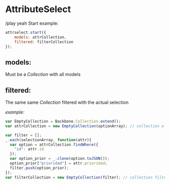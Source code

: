# AttributeSelect
/play yeah
Start example:
```javascript
attrselect.start({
    models: attrCollection,
    filtered: filterCollection
});
```
## models:
  Must be a *Collection* with all models

## filtered:
  The same same *Collection* filtered with the actual selection

  *example:*
  ```javascript
  var EmptyCollection = Backbone.Collection.extend();
  var attrCollection = new EmptyCollection(optionArray); // collection all

  var filter = [];
  _.each(selectionArray, function(attr){
    var option = attrCollection.findWhere({
      "id": attr.id
    });
    var option_prior = _.clone(option.toJSON());
    option_prior["prioridad"] = attr.prioridad;
    filter.push(option_prior);
  });
  var filterCollection = new EmptyCollection(filter); // collection filter
  ```
